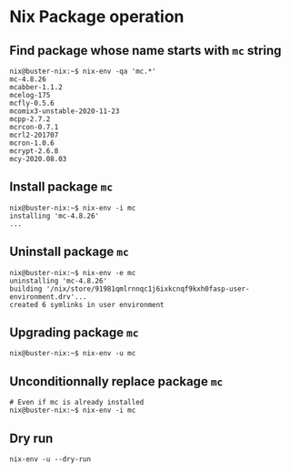 # Nix Package operation
## Find package whose name starts with `mc` string
```
nix@buster-nix:~$ nix-env -qa 'mc.*'
mc-4.8.26
mcabber-1.1.2
mcelog-175
mcfly-0.5.6
mcomix3-unstable-2020-11-23
mcpp-2.7.2
mcrcon-0.7.1
mcrl2-201707
mcron-1.0.6
mcrypt-2.6.8
mcy-2020.08.03
```
## Install package `mc`
```
nix@buster-nix:~$ nix-env -i mc
installing 'mc-4.8.26'
...
```
## Uninstall package `mc`
```
nix@buster-nix:~$ nix-env -e mc
uninstalling 'mc-4.8.26'
building '/nix/store/91981qmlrnnqc1j6ixkcnqf9kxh0fasp-user-environment.drv'...
created 6 symlinks in user environment
```
## Upgrading package `mc`
```
nix@buster-nix:~$ nix-env -u mc
```
## Unconditionnally replace package `mc`
```
# Even if mc is already installed
nix@buster-nix:~$ nix-env -i mc
```
## Dry run
```
nix-env -u --dry-run
```
